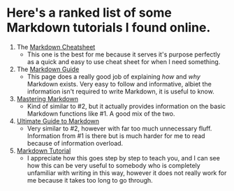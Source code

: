 # Here's a ranked list of some Markdown tutorials I found online.

1. The [Markdown Cheatsheet](https://github.com/adam-p/markdown-here/wiki/Markdown-Cheatsheet)
   - This one is the best for me because it serves it's purpose perfectly as a quick and easy to use cheat sheet for when I need something.
2. The [Markdown Guide](https://www.markdownguide.org/getting-started/)
   - This page does a really good job of explaining _how_ and _why_ Markdown exists. Very easy to follow and informative, albiet the information isn't required to write Markdown, it is useful to know.
3. [Mastering Markdown](https://guides.github.com/features/mastering-markdown/)
   - Kind of similar to #2, but it actually provides information on the basic Markdown functions like #1. A good mix of the two.
4. [Ultimate Guide to Markdown](https://blog.ghost.org/markdown/)
   - Very similar to #2, however with far too much unnecessary fluff. Information from #1 is there but is much harder for me to read because of information overload.
5. [Markdown Tutorial](https://www.markdowntutorial.com/)
   - I appreciate how this goes step by step to teach you, and I can see how this can be very useful to somebody who is completely unfamiliar with writing in this way, however it does not really work for me because it takes too long to go through.
